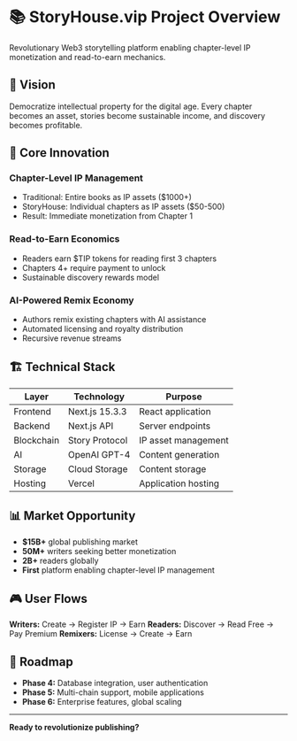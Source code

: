 # 📚 StoryHouse.vip Project Overview

Revolutionary Web3 storytelling platform enabling chapter-level IP monetization and read-to-earn mechanics.

## 🎯 Vision

Democratize intellectual property for the digital age. Every chapter becomes an asset, stories become sustainable income, and discovery becomes profitable.

## 🚀 Core Innovation

### Chapter-Level IP Management
- Traditional: Entire books as IP assets ($1000+)
- StoryHouse: Individual chapters as IP assets ($50-500)
- Result: Immediate monetization from Chapter 1

### Read-to-Earn Economics
- Readers earn $TIP tokens for reading first 3 chapters
- Chapters 4+ require payment to unlock
- Sustainable discovery rewards model

### AI-Powered Remix Economy
- Authors remix existing chapters with AI assistance
- Automated licensing and royalty distribution
- Recursive revenue streams

## 🏗️ Technical Stack

| Layer | Technology | Purpose |
|-------|------------|---------|
| Frontend | Next.js 15.3.3 | React application |
| Backend | Next.js API | Server endpoints |
| Blockchain | Story Protocol | IP asset management |
| AI | OpenAI GPT-4 | Content generation |
| Storage | Cloud Storage | Content storage |
| Hosting | Vercel | Application hosting |

## 📊 Market Opportunity

- **$15B+** global publishing market
- **50M+** writers seeking better monetization
- **2B+** readers globally
- **First** platform enabling chapter-level IP management

## 🎮 User Flows

**Writers:** Create → Register IP → Earn
**Readers:** Discover → Read Free → Pay Premium
**Remixers:** License → Create → Earn

## 🔮 Roadmap

- **Phase 4:** Database integration, user authentication
- **Phase 5:** Multi-chain support, mobile applications
- **Phase 6:** Enterprise features, global scaling

---

**Ready to revolutionize publishing?**